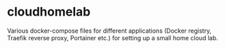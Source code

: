# cloudhomelab
Various docker-compose files for different applications (Docker registry, Traefik reverse proxy, Portainer etc.) for setting up a small home cloud lab.
